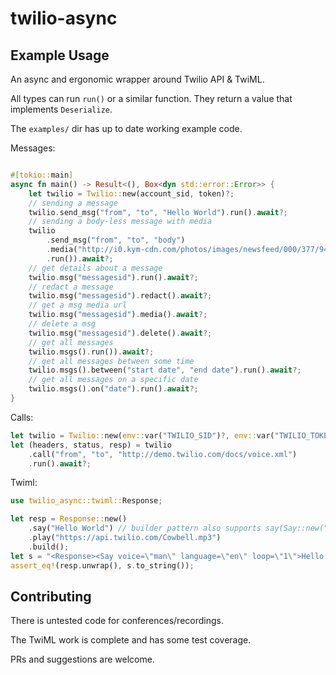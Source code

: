# twilio-async

## Example Usage

An async and ergonomic wrapper around Twilio API & TwiML.

All types can run `run()` or a similar function. They return a value that implements `Deserialize`.

The `examples/` dir has up to date working example code.

Messages:

```rust

#[tokio::main]
async fn main() -> Result<(), Box<dyn std::error::Error>> {
    let twilio = Twilio::new(account_sid, token)?;
    // sending a message
    twilio.send_msg("from", "to", "Hello World").run().await?;
    // sending a body-less message with media
    twilio
        .send_msg("from", "to", "body")
        .media("http://i0.kym-cdn.com/photos/images/newsfeed/000/377/946/0b9.jpg")
        .run()).await?;
    // get details about a message
    twilio.msg("messagesid").run().await?;
    // redact a message
    twilio.msg("messagesid").redact().await?;
    // get a msg media url
    twilio.msg("messagesid").media().await?;
    // delete a msg
    twilio.msg("messagesid").delete().await?;
    // get all messages
    twilio.msgs().run()).await?;
    // get all messages between some time
    twilio.msgs().between("start date", "end date").run().await?;
    // get all messages on a specific date
    twilio.msgs().on("date").run().await?;
}
```

Calls:

```rust
let twilio = Twilio::new(env::var("TWILIO_SID")?, env::var("TWILIO_TOKEN")?)?;
let (headers, status, resp) = twilio
    .call("from", "to", "http://demo.twilio.com/docs/voice.xml")
    .run().await?;
```

Twiml:

```rust
use twilio_async::twiml::Response;

let resp = Response::new()
    .say("Hello World") // builder pattern also supports say(Say::new("Hello World").lang("de")...)
    .play("https://api.twilio.com/Cowbell.mp3")
    .build();
let s = "<Response><Say voice=\"man\" language=\"en\" loop=\"1\">Hello World</Say><Play loop=\"1\">https://api.twilio.com/Cowbell.mp3</Play></Response>";
assert_eq!(resp.unwrap(), s.to_string());
```

## Contributing

There is untested code for conferences/recordings.

The TwiML work is complete and has some test coverage.

PRs and suggestions are welcome.
